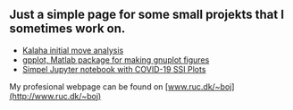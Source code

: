 ## Just a simple page for some small projekts that I sometimes work on. 

- [Kalaha initial move analysis](https://stuff.upraktisk.dk/kalaha-analyse/)
- [gpplot, Matlab package for making gnuplot figures](https://stuff.upraktisk.dk/gpplot/)
- [Simpel Jupyter notebook with COVID-19 SSI Plots](https://stuff.upraktisk.dk/Corona-plot/)

My profesional webpage can be found on [www.ruc.dk/~boj](http://www.ruc.dk/~boj)
